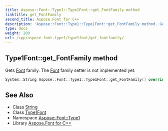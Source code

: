 ```yaml
---
title: Aspose::Font::Type1::Type1Font::get_FontFamily method
linktitle: get_FontFamily
second_title: Aspose.Font for C++
description: 'Aspose::Font::Type1::Type1Font::get_FontFamily method. Gets Font family. The Font family setter is not implemented yet in C++.'
type: docs
weight: 200
url: /cpp/aspose.font.type1/type1font/get_fontfamily/
---
```

## Type1Font::get_FontFamily method


Gets [Font](../../../aspose.font/font/) family. The [Font](../../../aspose.font/font/) family setter is not implemented yet.

```cpp
System::String Aspose::Font::Type1::Type1Font::get_FontFamily() override
```

## See Also

* Class [String](../../../system/string/)
* Class [Type1Font](../)
* Namespace [Aspose::Font::Type1](../../)
* Library [Aspose.Font for C++](../../../)
